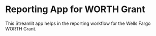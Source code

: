 # Reporting App for WORTH Grant

This Streamlit app helps in the reporting workflow for the Wells Fargo WORTH Grant.
